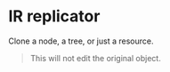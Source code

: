 # IR replicator

Clone a node, a tree, or just a resource.

> This will not edit the original object.